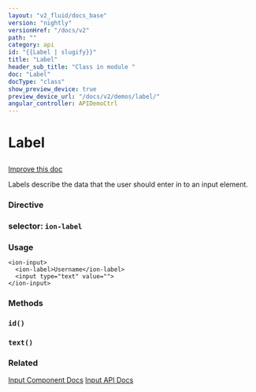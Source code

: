 ```yaml
---
layout: "v2_fluid/docs_base"
version: "nightly"
versionHref: "/docs/v2"
path: ""
category: api
id: "{{Label | slugify}}"
title: "Label"
header_sub_title: "Class in module "
doc: "Label"
docType: "class"
show_preview_device: true
preview_device_url: "/docs/v2/demos/label/"
angular_controller: APIDemoCtrl 
---
```










<h1 class="api-title">


Label






</h1>

<a class="improve-v2-docs" href='http://github.com/driftyco/ionic/edit/2.0/ionic/components/label/label.ts#L2'>
Improve this doc
</a>






<!-- description -->

<p>Labels describe the data that the user should enter in to an input element.</p>


<h3>Directive</h3>
<h3>selector: <code>ion-label</code></h3>
<!-- @usage tag -->

<h3 style="margin-bottom: 7px">Usage</h3>


<pre><code class="lang-html">&lt;ion-input&gt;
  &lt;ion-label&gt;Username&lt;/ion-label&gt;
  &lt;input type=&quot;text&quot; value=&quot;&quot;&gt;
&lt;/ion-input&gt;
</code></pre>




<!-- @property tags -->


<!-- methods on the class -->

<h3>Methods</h3>

<div id="id"></div>

<h3>
<code>id()</code>
  

</h3>












<div id="text"></div>

<h3>
<code>text()</code>
  

</h3>










<!-- related link -->

<h3>Related</h3>

<a href='../../../../components#inputs'>Input Component Docs</a>
<a href='../Input'>Input API Docs</a><!-- end content block -->


<!-- end body block -->

